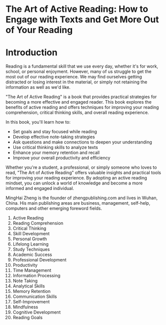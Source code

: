 # The Art of Active Reading: How to Engage with Texts and Get More Out of Your Reading

# Introduction

Reading is a fundamental skill that we use every day, whether it's for work, school, or personal enjoyment. However, many of us struggle to get the most out of our reading experience. We may find ourselves getting distracted or losing interest in the material, or simply not retaining the information as well as we'd like.

"The Art of Active Reading" is a book that provides practical strategies for becoming a more effective and engaged reader. This book explores the benefits of active reading and offers techniques for improving your reading comprehension, critical thinking skills, and overall reading experience.

In this book, you'll learn how to:

* Set goals and stay focused while reading
* Develop effective note-taking strategies
* Ask questions and make connections to deepen your understanding
* Use critical thinking skills to analyze texts
* Enhance your memory retention and recall
* Improve your overall productivity and efficiency

Whether you're a student, a professional, or simply someone who loves to read, "The Art of Active Reading" offers valuable insights and practical tools for improving your reading experience. By adopting an active reading mindset, you can unlock a world of knowledge and become a more informed and engaged individual.


MingHai Zheng is the founder of zhengpublishing.com and lives in Wuhan, China. His main publishing areas are business, management, self-help, computers and other emerging foreword fields.



1. Active Reading
2. Reading Comprehension
3. Critical Thinking
4. Skill Development
5. Personal Growth
6. Lifelong Learning
7. Study Techniques
8. Academic Success
9. Professional Development
10. Productivity
11. Time Management
12. Information Processing
13. Note Taking
14. Analytical Skills
15. Memory Retention
16. Communication Skills
17. Self-Improvement
18. Mindfulness
19. Cognitive Development
20. Reading Goals

